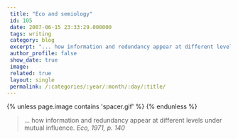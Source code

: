 ```yaml
---
 title: "Eco and semiology"
 id: 105
 date: 2007-06-15 23:33:29.000000
 tags: writing
 category: blog
 excerpt: "... how information and redundancy appear at different levels under mutual influence. Eco, 1971, p. 140..."
 author_profile: false
 show_date: true
 image: 
 related: true
 layout: single
 permalink: /:categories/:year/:month/:day/:title/
---
```

{% unless page.image contains 'spacer.gif' %}
{% endunless %}

<blockquote>
... how information and redundancy appear at different levels under mutual influence. <i id="Eco, Umberto" title="La struttura assente (Den frÃ¥nvarande strukturen)" class="Bo Cavefors BokfÃ¶rlag AB" style="1971">Eco, 1971, p. 140</i>
</blockquote>
